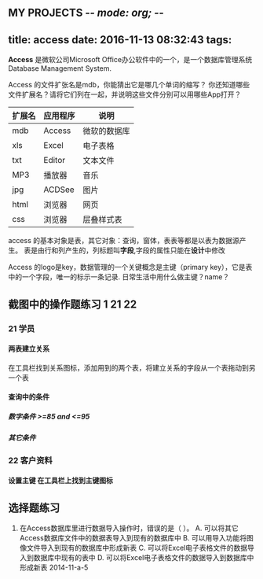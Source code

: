 MY PROJECTS -*- mode: org; -*-
---
title: access
date: 2016-11-13 08:32:43 
tags:
---
**Access** 是微软公司Microsoft Office办公软件中的一个，是一个数据库管理系统Database Management System.

Access 的文件扩张名是mdb，你能猜出它是哪几个单词的缩写？
你还知道哪些文件扩展名？请将它们列在一起，并说明这些文件分别可以用哪些App打开？

| 扩展名 | 应用程序 | 说明          |
|--------|----------|--------------|
| mdb    | Access   | 微软的数据库  |
| xls    | Excel    | 电子表格      |
| txt    | Editor   | 文本文件      |
| MP3    | 播放器    | 音乐         |
| jpg    | ACDSee   | 图片          |
| html   | 浏览器   | 网页          |
| css    | 浏览器   |层叠样式表      |

access 的基本对象是表，其它对象：查询，窗体，表表等都是以表为数据源产生。
表是由行和列产生的，列标题叫**字段**,字段的属性只能在**设计**中修改

Access 的logo是key，数据管理的一个关键概念是主键（primary key），它是表中的一个字段，唯一的标示一条记录. 日常生活中用什么做主键？name？



## 截图中的操作题练习 1 21 22
### 21 学员
#### 两表建立关系
在工具栏找到关系图标，添加用到的两个表，将建立关系的字段从一个表拖动到另一个表
#### 查询中的条件
##### 数字条件 >=85 and <=95
##### 其它条件

### 22 客户资料
#### 设置主键  在工具栏上找到主键图标

## 选择题练习
1. 在Access数据库里进行数据导入操作时，错误的是（ ）。
A. 可以将其它Access数据库文件中的数据表导入到现有的数据库中
B. 可以用导入功能将图像文件导入到现有的数据库中形成新表
C. 可以将Excel电子表格文件的数据导入到数据库中现有的表中
D. 可以将Excel电子表格文件的数据导入到数据库中形成新表
2014-11-a-5
